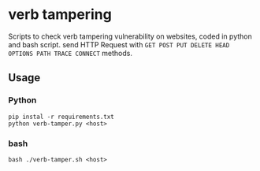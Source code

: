 # verb tampering
Scripts to check verb tampering vulnerability on websites, coded in  python and bash script.
send HTTP Request with ```GET POST PUT DELETE HEAD OPTIONS PATH TRACE CONNECT``` methods.

## Usage

### Python
``` 
pip instal -r requirements.txt
python verb-tamper.py <host>
```
### bash

```
bash ./verb-tamper.sh <host>

```
